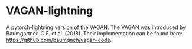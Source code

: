 # VAGAN-lightning

A pytorch-lightning version of the VAGAN. The VAGAN was introduced by Baumgartner, C.F. et al. (2018). Their implementation can be found here: https://github.com/baumgach/vagan-code.


